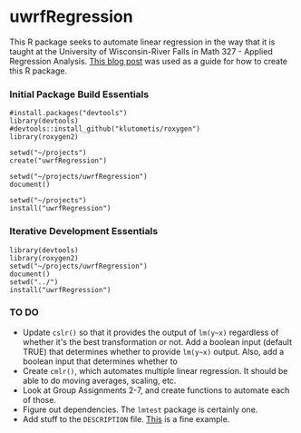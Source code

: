 # uwrfRegression

This R package seeks to automate linear regression in the way that it is taught at the University of Wisconsin-River Falls in Math 327 - Applied Regression Analysis. [This blog post](https://hilaryparker.com/2014/04/29/writing-an-r-package-from-scratch/) was used as a guide for how to create this R package.

### Initial Package Build Essentials

    #install.packages("devtools")
    library(devtools)
    #devtools::install_github("klutometis/roxygen")
    library(roxygen2)

    setwd("~/projects")
    create("uwrfRegression")

    setwd("~/projects/uwrfRegression")
    document()

    setwd("~/projects")
    install("uwrfRegression")

### Iterative Development Essentials

    library(devtools)
    library(roxygen2)
    setwd("~/projects/uwrfRegression")
    document()
    setwd("../")
    install("uwrfRegression")

### TO DO

- Update ``cslr()`` so that it provides the output of ``lm(y~x)`` regardless of whether it's the best transformation or not. Add a boolean input (default TRUE) that determines whether to provide ``lm(y~x)`` output. Also, add a boolean input that determines whether to
- Create ``cmlr()``, which automates multiple linear regression. It should be able to do moving averages, scaling, etc.
- Look at Group Assignments 2-7, and create functions to automate each of those.
- Figure out dependencies. The ``lmtest`` package is certainly one.
- Add stuff to the ``DESCRIPTION`` file. [This](https://github.com/klutometis/roxygen/blob/master/DESCRIPTION) is a fine example.
